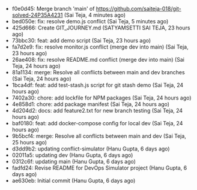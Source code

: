- f0e0d45: Merge branch 'main' of https://github.com/saiteja-018/git-solved-24P35A4231 (Sai Teja, 4 minutes ago)
- bed050e: fix: resolve demo.js conflict (Sai Teja, 5 minutes ago)
- 425d666: Create GIT_JOURNEY.md (SATYAMSETTI SAI TEJA, 23 hours ago)
- 73bbc30: feat: add demo script (Sai Teja, 23 hours ago)
- fa7d2e9: fix: resolve monitor.js conflict (merge dev into main) (Sai Teja, 23 hours ago)
- 26ae408: fix: resolve README.md conflict (merge dev into main) (Sai Teja, 24 hours ago)
- 81a1134: merge: Resolve all conflicts between main and dev branches (Sai Teja, 24 hours ago)
- 1bca4df: feat: add test-stash.js script for git stash demo (Sai Teja, 24 hours ago)
- 7402a30: chore: add lockfile for NPM packages (Sai Teja, 24 hours ago)
- 4e858d1: chore: add package manifest (Sai Teja, 24 hours ago)
- 4d204d2: docs: add feature2.txt for new branch testing (Sai Teja, 24 hours ago)
- baf0180: feat: add docker-compose config for local dev (Sai Teja, 24 hours ago)
- 9b5bcf4: merge: Resolve all conflicts between main and dev (Sai Teja, 25 hours ago)
- d3dd9b2: updating conflict-simulator (Hanu Gupta, 6 days ago)
- 02011a5: updating dev (Hanu Gupta, 6 days ago)
- 0312c6f: updating main (Hanu Gupta, 6 days ago)
- fadfd24: Revise README for DevOps Simulator project (Hanu Gupta, 6 days ago)
- ae630eb: Initial commit (Hanu Gupta, 6 days ago)